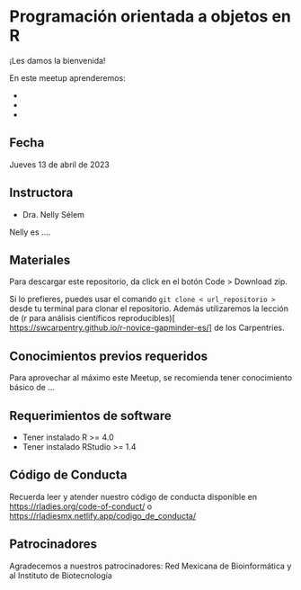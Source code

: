 # Programación orientada a objetos en R


¡Les damos la bienvenida!

En este meetup aprenderemos:

- 
- 
- 

## Fecha 

Jueves 13 de abril de 2023


## Instructora

- Dra. Nelly Sélem

Nelly es ....


## Materiales

Para descargar este repositorio, da click en el botón Code > Download zip. 

Si lo prefieres, puedes usar el comando `git clone < url_repositorio > ` desde tu terminal para clonar el repositorio.
Además utilizaremos la lección de (r para análisis científicos reproducibles)[ https://swcarpentry.github.io/r-novice-gapminder-es/] de los Carpentries.  


## Conocimientos previos requeridos

Para aprovechar al máximo este Meetup, se recomienda tener conocimiento básico de ...


## Requerimientos de software

+ Tener instalado R >= 4.0
+ Tener instalado RStudio >= 1.4


## Código de Conducta

Recuerda leer y atender nuestro código de conducta disponible en https://rladies.org/code-of-conduct/ o https://rladiesmx.netlify.app/codigo_de_conducta/

## Patrocinadores

Agradecemos a nuestros patrocinadores: Red Mexicana de Bioinformática y al Instituto de Biotecnología
